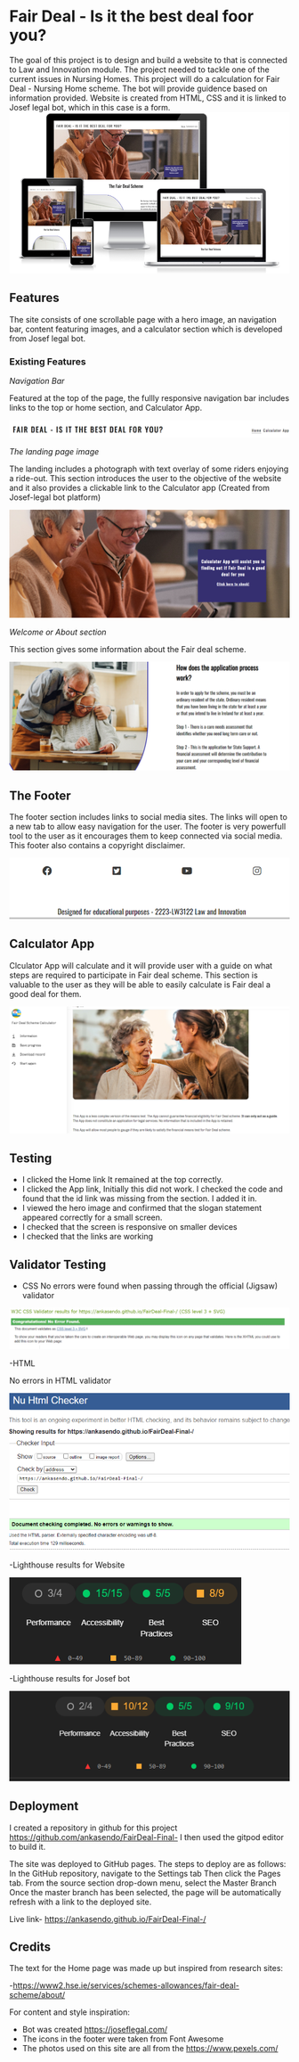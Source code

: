 # Fair Deal - Is it the best deal foor you? 


The goal of this project is to design and build a website to that is connected to Law and Innovation module. The project needed to tackle one of the current issues in Nursing Homes. This project will do a calculation for Fair Deal - Nursing Home scheme. The bot will provide guidence based on information provided. Website is created from HTML, CSS and it is linked to Josef legal bot, which in this case is a form. 
![sreenshoot][def]

[def]: /assets/images/Screenshot%202022-11-19%20231300.png

## Features

The site consists of one scrollable page with a hero image, an navigation bar, content featuring images, and a calculator section which is developed from Josef legal bot.

### Existing Features

_Navigation Bar_ 

Featured at the top of the page, the fullly responsive navigation bar includes links to the top or home section, and Calculator App.

![nav]

[nav]:/assets/images/nav%20bar%20.png


_The landing page image_

The landing includes a photograph with text overlay of some riders enjoying a ride-out. 
This section introduces the user to the objective of the website and it also provides a clickable link to the Calculator app (Created from Josef-legal bot platform)

![landing]

[landing]:/assets/images/landing%20page%20.png

_Welcome or About section_

This section gives some information about the Fair deal scheme. 

![firstsection]

[firstsection]:/assets/images/About%20section.png

## The Footer

The footer section includes links to social media sites. The links will open to a new tab to allow easy navigation for the user.
The footer is very powerfull tool to the user as it encourages them to keep connected via social media.
This footer also contains a copyright disclaimer. 

![footer]

[footer]:/assets/images/footer.png

## Calculator App 

Clculator App will calculate and it will provide user with a guide on what steps are required to participate in Fair deal scheme. 
This section is valuable to the user as they will be able to easily calculate is Fair deal a good deal for them. 

![calculator]

[calculator]:/assets/images/josefapp.png

## Testing 

- I clicked the Home link It remained at the top correctly.
- I clicked the App link, Initially this did not work. I checked the code and found that the id link was missing from the section. I added it in.
- I viewed the hero image and confirmed that the slogan statement appeared correctly for a small screen.
- I checked that the screen is responsive on smaller devices
- I checked that the links are working 

## Validator Testing 

- CSS
No errors were found when passing through the official (Jigsaw) validator

![cssvalidator]

[cssvalidator]:/assets/images/Screenshot%202022-11-20%20135827.png

-HTML

No errors in HTML validator 

![htmlvalidator]

[htmlvalidator]:/assets/images/Screenshot%202022-11-20%20135724-%20html%20val.png

-Lighthouse results for Website 

![lighthouse]

[lighthouse]:/assets/images/Screenshot%202022-11-20%20111423.png

-Lighthouse results for Josef bot 

![lighthouse2]

[lighthouse2]:/assets/images/Screenshot%202022-11-20%20135046%20-%20bot%20.png

## Deployment

I created a repository in github for this project https://github.com/ankasendo/FairDeal-Final- I then used the gitpod editor to build it.

The site was deployed to GitHub pages. The steps to deploy are as follows:
In the GitHub repository, navigate to the Settings tab
Then click the Pages tab.
From the source section drop-down menu, select the Master Branch
Once the master branch has been selected, the page will be automatically refresh with a link to the deployed site.

Live link- https://ankasendo.github.io/FairDeal-Final-/ 

## Credits

The text for the Home page was made up but inspired from research sites:

-https://www2.hse.ie/services/schemes-allowances/fair-deal-scheme/about/

For content and style inspiration:

- Bot was created https://joseflegal.com/
- The icons in the footer were taken from Font Awesome
- The photos used on this site are all from the https://www.pexels.com/ 
